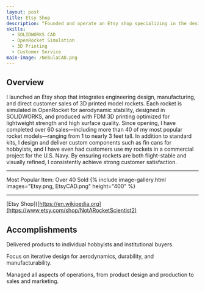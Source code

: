 ```yaml
---
layout: post
title: Etsy Shop
description: “Founded and operate an Etsy shop specializing in the design, simulation, and 3D printing of model rockets and custom components
skills:
  - SOLIDWORKS CAD
  - OpenRocket Simulation
  - 3D Printing
  - Customer Service
main-image: /NebulaCAD.png
---
```


## Overview
I launched an Etsy shop that integrates engineering design, manufacturing, and direct customer sales of 3D printed model rockets. Each rocket is simulated in OpenRocket for aerodynamic stability, designed in SOLIDWORKS, and produced with FDM 3D printing optimized for lightweight strength and high surface quality. Since opening, I have completed over 60 sales—including more than 40 of my most popular rocket models—ranging from 1 to nearly 3 feet tall. In addition to standard kits, I design and deliver custom components such as fin cans for hobbyists, and I have even had customers use my rockets in a commercial project for the U.S. Navy. By ensuring rockets are both flight-stable and visually refined, I consistently achieve strong customer satisfaction.

---

Most Popular Item: Over 40 Sold
{% include image-gallery.html images="Etsy.png, EtsyCAD.png" height="400" %}

---
[Etsy Shop]([https://en.wikipedia.org](https://www.etsy.com/shop/NotARocketScientist2)


## Accomplishments
Delivered products to individual hobbyists and institutional buyers.

Focus on iterative design for aerodynamics, durability, and manufacturability.

Managed all aspects of operations, from product design and production to sales and marketing.
